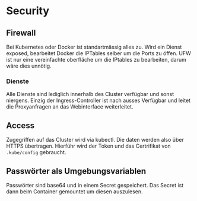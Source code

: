 # Security
## Firewall
Bei Kubernetes oder Docker ist standartmässig alles zu. Wird ein Dienst exposed, bearbeitet Docker die IPTables selber um die Ports zu öffen. UFW ist nur eine vereinfachte oberfläche um die IPtables zu bearbeiten, darum wäre dies unnötig.

### Dienste
Alle Dienste sind lediglich innerhalb des Cluster verfügbar und sonst niergens. Einzig der Ingress-Controller ist nach ausses Verfügbar und leitet die Proxyanfragen an das Webinterface weiterleitet.

## Access
Zugegriffen auf das Cluster wird via kubectl. Die daten werden also über HTTPS übertragen. Hierführ wird der Token und das Certrifikat von `.kube/config` gebraucht.

## Passwörter als Umgebungsvariablen 
Passwörter sind base64 und in einem Secret gespeichert. Das Secret ist dann beim Container gemountet um diesen auszulesen.
